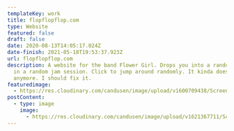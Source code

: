 ```yaml
---
templateKey: work
title: flopflopflop.com
type: Website
featured: false
draft: false
date: 2020-08-13T14:05:17.024Z
date-finish: 2021-05-18T19:53:37.923Z
url: flopflopflop.com
description: A website for the band Flower Girl. Drops you into a random point
  in a random jam session. Click to jump around randomly. It kinda doesn't work
  anymore. I should fix it.
featuredimage:
  - https://res.cloudinary.com/candusen/image/upload/v1600709438/Screen_Shot_2020-09-21_at_1.30.21_PM_h7c5zo.png
postContent:
  - type: image
    image:
      - https://res.cloudinary.com/candusen/image/upload/v1621367711/Screen_Shot_2021-05-18_at_3.54.58_PM_l9hbqq.png
---
```

